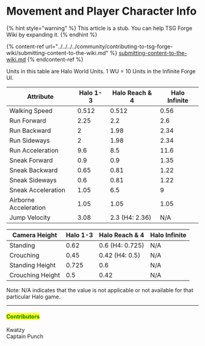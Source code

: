 # Movement and Player Character Info

{% hint style="warning" %}
This article is a stub. You can help TSG Forge Wiki by expanding it.
{% endhint %}

{% content-ref url="../../../../community/contributing-to-tsg-forge-wiki/submitting-content-to-the-wiki.md" %}
[submitting-content-to-the-wiki.md](../../../../community/contributing-to-tsg-forge-wiki/submitting-content-to-the-wiki.md)
{% endcontent-ref %}



Units in this table are Halo World Units. 1 WU = 10 Units in the Infinite Forge UI.

| Attribute             | Halo 1-3 | Halo Reach & 4 | Halo Infinite |
| --------------------- | -------- | -------------- | ------------- |
| Walking Speed         | 0.512    | 0.512          | 0.56          |
| Run Forward           | 2.25     | 2.2            | 2.6           |
| Run Backward          | 2        | 1.98           | 2.34          |
| Run Sideways          | 2        | 1.98           | 2.34          |
| Run Acceleration      | 9.6      | 8.5            | 11.6          |
| Sneak Forward         | 0.9      | 0.9            | 1.35          |
| Sneak Backward        | 0.65     | 0.81           | 1.22          |
| Sneak Sideways        | 0.6      | 0.81           | 1.22          |
| Sneak Acceleration    | 1.05     | 6.5            | 9             |
| Airborne Acceleration | 1.05     | 1.05           | 1.05          |
| Jump Velocity         | 3.08     | 2.3 (H4: 2.36) | N/A           |

| Camera Height    | Halo 1-3 | Halo Reach & 4  | Halo Infinite |
| ---------------- | -------- | --------------- | ------------- |
| Standing         | 0.62     | 0.6 (H4: 0.725) | N/A           |
| Crouching        | 0.45     | 0.42 (H4: 0.5)  | N/A           |
| Standing Height  | 0.725    | 0.6             | N/A           |
| Crouching Height | 0.5      | 0.42            | N/A           |

Note: N/A indicates that the value is not applicable or not available for that particular Halo game.



***

#### <mark style="color:green;">Contributors</mark>

Kwatzy\
Captain Punch
